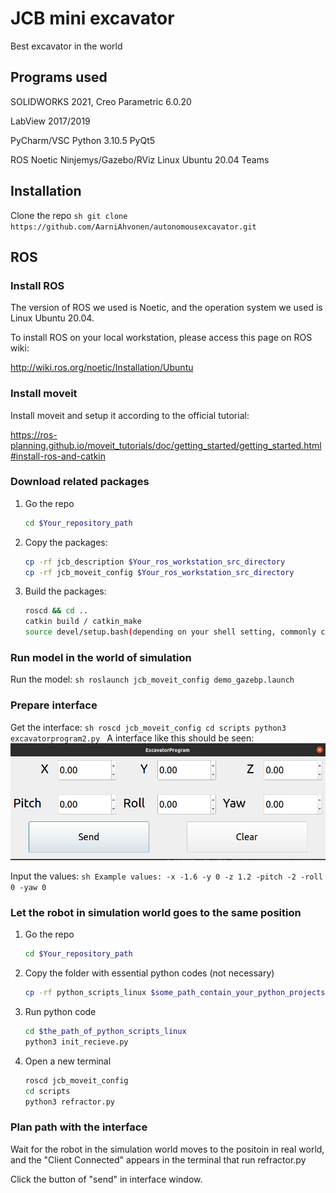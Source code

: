 # JCB mini excavator
Best excavator in the world

## Programs used
SOLIDWORKS 2021, Creo Parametric 6.0.20

LabView 2017/2019

PyCharm/VSC
Python 3.10.5
PyQt5

ROS Noetic Ninjemys/Gazebo/RViz
Linux Ubuntu 20.04
Teams

## Installation
Clone the repo
    ```sh
    git clone https://github.com/AarniAhvonen/autonomousexcavator.git
    ```


## ROS

### Install ROS
The version of ROS we used is Noetic, and the operation system we used is Linux Ubuntu 20.04.

To install ROS on your local workstation, please access this page on ROS wiki:

http://wiki.ros.org/noetic/Installation/Ubuntu

### Install moveit
Install moveit and setup it according to the official tutorial:

https://ros-planning.github.io/moveit_tutorials/doc/getting_started/getting_started.html#install-ros-and-catkin

### Download related packages
1. Go the repo
    ```sh
    cd $Your_repository_path
    ```
2. Copy the packages:
    ```sh
    cp -rf jcb_description $Your_ros_workstation_src_directory
    cp -rf jcb_moveit_config $Your_ros_workstation_src_directory
    ```
3. Build the packages:
    ```sh
    roscd && cd ..
    catkin build / catkin_make
    source devel/setup.bash(depending on your shell setting, commonly could be sh, bash, or zsh)
    ```

### Run model in the world of simulation
Run the model:
    ```sh
    roslaunch jcb_moveit_config demo_gazebp.launch
    ```

### Prepare interface
Get the interface:
    ```sh
    roscd jcb_moveit_config
    cd scripts
    python3 excavatorprogram2.py
    ```
A interface like this should be seen:
![Interface for planning the path][interface-screenshot]

Input the values:
    ```sh
    Example values: -x -1.6 -y 0 -z 1.2 -pitch -2 -roll 0 -yaw 0
    ```

### Let the robot in simulation world goes to the same position 
1. Go the repo
    ```sh
    cd $Your_repository_path
    ```
2. Copy the folder with essential python codes (not necessary)
    ```sh
    cp -rf python_scripts_linux $some_path_contain_your_python_projects
    ```
3. Run python code
    ```sh
    cd $the_path_of_python_scripts_linux
    python3 init_recieve.py
    ```
4. Open a new terminal
    ```sh
    roscd jcb_moveit_config
    cd scripts
    python3 refractor.py
    ```

### Plan path with the interface
Wait for the robot in the simulation world moves to the positoin in real world, and the "Client Connected" appears in the terminal that run refractor.py

Click the button of "send" in interface window.

[interface-screenshot]: images/interface.png
